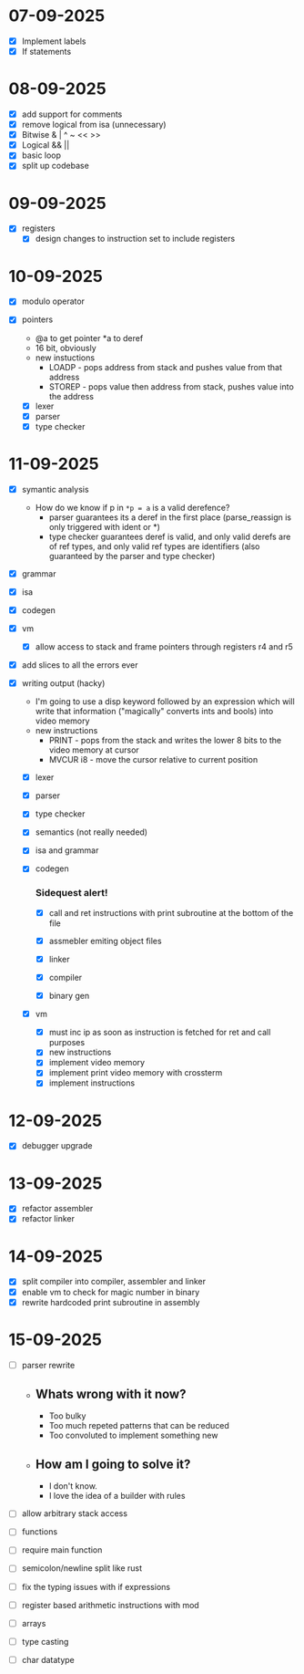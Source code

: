 # 07-09-2025
- [x] Implement labels
- [x] If statements

# 08-09-2025
- [x] add support for comments
- [x] remove logical from isa (unnecessary)
- [x] Bitwise & | ^ ~ << >>
- [x] Logical && ||
- [x] basic loop
- [x] split up codebase

# 09-09-2025
- [x] registers
  - [x] design changes to instruction set to include registers

# 10-09-2025
- [x] modulo operator

- [x] pointers
  - @a to get pointer *a to deref
  - 16 bit, obviously
  - new instuctions
    - LOADP - pops address from stack and pushes value from that address
    - STOREP - pops value then address from stack, pushes value into the address
  - [x] lexer
  - [x] parser
  - [x] type checker

# 11-09-2025
  - [x] symantic analysis
    - How do we know if p in `*p = a` is a valid derefence?
      - parser guarantees its a deref in the first place (parse_reassign is only triggered with ident or *)
      - type checker guarantees deref is valid, and only valid derefs are of ref types, and only valid ref types are identifiers (also guaranteed by the parser and type checker)

  - [x] grammar
  - [x] isa
  - [x] codegen
  - [x] vm
    - [x] allow access to stack and frame pointers through registers r4 and r5

- [x] add slices to all the errors ever

- [x] writing output (hacky)
  - I'm going to use a disp keyword followed by an expression which will write that information ("magically" converts ints and bools) into video memory
  - new instructions
    - PRINT - pops from the stack and writes the lower 8 bits to the video memory at cursor
    - MVCUR i8 - move the cursor relative to current position
  - [x] lexer
  - [x] parser
  - [x] type checker
  - [x] semantics (not really needed)
  - [x] isa and grammar
  - [x] codegen

    ### Sidequest alert!
    - [x] call and ret instructions with print subroutine at the bottom of the file
    - [x] assmebler emiting object files
    - [x] linker
    
    - [x] compiler
    - [x] binary gen

  - [x] vm
    - [x] must inc ip as soon as instruction is fetched for ret and call purposes
    - [x] new instructions 
    - [x] implement video memory
    - [x] implement print video memory with crossterm
    - [x] implement instructions

# 12-09-2025
- [x] debugger upgrade

# 13-09-2025
- [x] refactor assembler
- [x] refactor linker

# 14-09-2025
- [x] split compiler into compiler, assembler and linker
- [x] enable vm to check for magic number in binary
- [x] rewrite hardcoded print subroutine in assembly

# 15-09-2025
- [ ] parser rewrite
  - ## Whats wrong with it now?
    - Too bulky
    - Too much repeted patterns that can be reduced
    - Too convoluted to implement something new
  - ## How am I going to solve it?
    - I don't know.
    - I love the idea of a builder with rules
    
- [ ] allow arbitrary stack access 
- [ ] functions
- [ ] require main function
- [ ] semicolon/newline split like rust
- [ ] fix the typing issues with if expressions
- [ ] register based arithmetic instructions with mod
- [ ] arrays
- [ ] type casting
- [ ] char datatype
